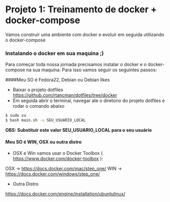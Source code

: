 # Projeto 1: Treinamento de docker + docker-compose

Vamos construir uma ambiente com docker e evoluir em seguida utilizando o docker-compose

### Instalando o docker em sua maquina ;)

Para começar toda nossa jornada precisamos instalar o docker e o docker-compose na sua maquina. Para isso vamos seguir os seguintes passos:

####Meu SO é Fedora22, Debian ou Debian likes
- Baixar o projeto dotfiles https://github.com/rtancman/dotfiles/tree/docker
- Em seguida abrir o terminal, navegar ate o diretorio do projeto dotfiles e rodar o comando abaixo

```bash
$ sudo su -
$ bash main.sh -u SEU_USUARIO_LOCAL
```

**OBS: Substituir este valor SEU_USUARIO_LOCAL para o seu usuário**

#### Meu SO é WIN, OSX ou outra distro

- OSX e Win vamos usar o Docker Toolbox ( https://www.docker.com/docker-toolbox ):

OSX -> https://docs.docker.com/mac/step_one/
WIN -> https://docs.docker.com/windows/step_one/

- Outra Distro

https://docs.docker.com/engine/installation/ubuntulinux/
